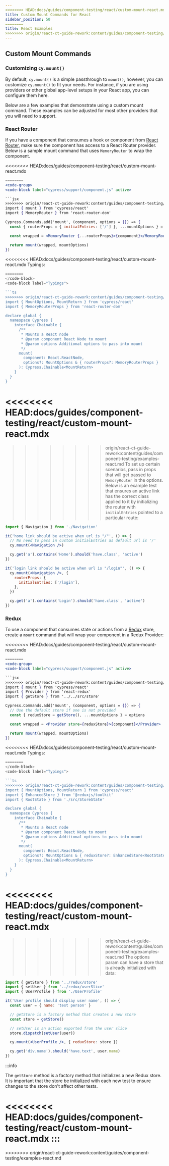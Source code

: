 ```yaml
---
<<<<<<<< HEAD:docs/guides/component-testing/react/custom-mount-react.mdx
title: Custom Mount Commands for React
sidebar_position: 50
========
title: React Examples
>>>>>>>> origin/react-ct-guide-rework:content/guides/component-testing/examples-react.md
---
```


## Custom Mount Commands

### Customizing `cy.mount()`

By default, `cy.mount()` is a simple passthrough to `mount()`, however, you can
customize `cy.mount()` to fit your needs. For instance, if you are using
providers or other global app-level setups in your React app, you can configure
them here.

Below are a few examples that demonstrate using a custom mount command. These
examples can be adjusted for most other providers that you will need to support.

### React Router

If you have a component that consumes a hook or component from
[React Router](https://reactrouter.com/), make sure the component has access to
a React Router provider. Below is a sample mount command that uses
`MemoryRouter` to wrap the component.

<<<<<<<< HEAD:docs/guides/component-testing/react/custom-mount-react.mdx
```jsx title="Component Support File"
========
<code-group>
<code-block label="cypress/support/component.js" active>

```jsx
>>>>>>>> origin/react-ct-guide-rework:content/guides/component-testing/examples-react.md
import { mount } from 'cypress/react'
import { MemoryRouter } from 'react-router-dom'

Cypress.Commands.add('mount', (component, options = {}) => {
  const { routerProps = { initialEntries: ['/'] }, ...mountOptions } = options

  const wrapped = <MemoryRouter {...routerProps}>{component}</MemoryRouter>

  return mount(wrapped, mountOptions)
})
```

<<<<<<<< HEAD:docs/guides/component-testing/react/custom-mount-react.mdx
Typings:

```ts title="cypress.d.ts (or other typings file)"
========
</code-block>
<code-block label="Typings">

```ts
>>>>>>>> origin/react-ct-guide-rework:content/guides/component-testing/examples-react.md
import { MountOptions, MountReturn } from 'cypress/react'
import { MemoryRouterProps } from 'react-router-dom'

declare global {
  namespace Cypress {
    interface Chainable {
      /**
       * Mounts a React node
       * @param component React Node to mount
       * @param options Additional options to pass into mount
       */
      mount(
        component: React.ReactNode,
        options?: MountOptions & { routerProps?: MemoryRouterProps }
      ): Cypress.Chainable<MountReturn>
    }
  }
}
```

<<<<<<<< HEAD:docs/guides/component-testing/react/custom-mount-react.mdx
========
</code-block>
</code-group>

>>>>>>>> origin/react-ct-guide-rework:content/guides/component-testing/examples-react.md
To set up certain scenarios, pass in props that will get passed to
`MemoryRouter` in the options. Below is an example test that ensures an active
link has the correct class applied to it by initializing the router with
`initialEntries` pointed to a particular route:

```jsx
import { Navigation } from './Navigation'

it('home link should be active when url is "/"', () => {
  // No need to pass in custom initialEntries as default url is '/'
  cy.mount(<Navigation />)

  cy.get('a').contains('Home').should('have.class', 'active')
})

it('login link should be active when url is "/login"', () => {
  cy.mount(<Navigation />, {
    routerProps: {
      initialEntries: ['/login'],
    },
  })

  cy.get('a').contains('Login').should('have.class', 'active')
})
```

### Redux

To use a component that consumes state or actions from a
[Redux](https://react-redux.js.org/) store, create a `mount` command that will
wrap your component in a Redux Provider:

<<<<<<<< HEAD:docs/guides/component-testing/react/custom-mount-react.mdx
```jsx title="Component Support File"
========
<code-group>
<code-block label="cypress/support/component.js" active>

```jsx
>>>>>>>> origin/react-ct-guide-rework:content/guides/component-testing/examples-react.md
import { mount } from 'cypress/react'
import { Provider } from 'react-redux'
import { getStore } from '../../src/store'

Cypress.Commands.add('mount', (component, options = {}) => {
  // Use the default store if one is not provided
  const { reduxStore = getStore(), ...mountOptions } = options

  const wrapped = <Provider store={reduxStore}>{component}</Provider>

  return mount(wrapped, mountOptions)
})
```

<<<<<<<< HEAD:docs/guides/component-testing/react/custom-mount-react.mdx
Typings:

```ts title="cypress.d.ts (or other typings file)"
========
</code-block>
<code-block label="Typings">

```ts
>>>>>>>> origin/react-ct-guide-rework:content/guides/component-testing/examples-react.md
import { MountOptions, MountReturn } from 'cypress/react'
import { EnhancedStore } from '@reduxjs/toolkit'
import { RootState } from './src/StoreState'

declare global {
  namespace Cypress {
    interface Chainable {
      /**
       * Mounts a React node
       * @param component React Node to mount
       * @param options Additional options to pass into mount
       */
      mount(
        component: React.ReactNode,
        options?: MountOptions & { reduxStore?: EnhancedStore<RootState> }
      ): Cypress.Chainable<MountReturn>
    }
  }
}
```

<<<<<<<< HEAD:docs/guides/component-testing/react/custom-mount-react.mdx
========
</code-block>
</code-group>

>>>>>>>> origin/react-ct-guide-rework:content/guides/component-testing/examples-react.md
The options param can have a store that is already initialized with data:

```jsx
import { getStore } from '../redux/store'
import { setUser } from '../redux/userSlice'
import { UserProfile } from './UserProfile'

it('User profile should display user name', () => {
  const user = { name: 'test person' }

  // getStore is a factory method that creates a new store
  const store = getStore()

  // setUser is an action exported from the user slice
  store.dispatch(setUser(user))

  cy.mount(<UserProfile />, { reduxStore: store })

  cy.get('div.name').should('have.text', user.name)
})
```

:::info

The `getStore` method is a factory method that initializes a new Redux store. It
is important that the store be initialized with each new test to ensure changes
to the store don't affect other tests.

<<<<<<<< HEAD:docs/guides/component-testing/react/custom-mount-react.mdx
:::
========
</Alert>
>>>>>>>> origin/react-ct-guide-rework:content/guides/component-testing/examples-react.md
